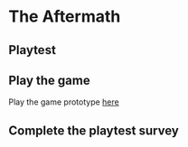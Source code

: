 # The Aftermath
## Playtest

## Play the game
Play the game prototype [here](prototype/TheAftermath.html)

## Complete the playtest survey
